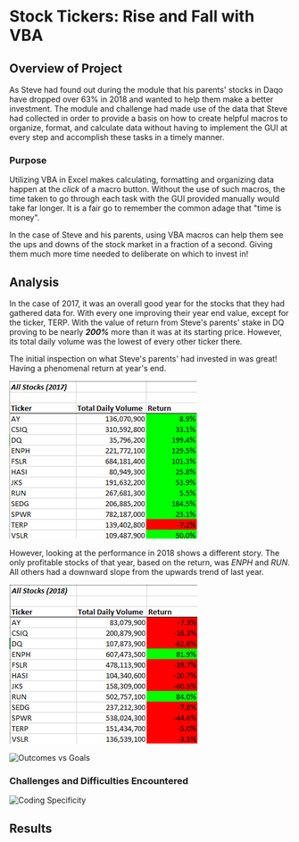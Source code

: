 # Stock Tickers: Rise and Fall with VBA

## Overview of Project
  As Steve had found out during the module that his parents' stocks in Daqo have dropped over 63% in 2018 and wanted to help them make a better investment. The module and challenge had made use of the data that Steve had collected in order to provide a basis on how to create helpful macros to organize, format, and calculate data without having to implement the GUI at every step and accomplish these tasks in a timely manner.

### Purpose
  Utilizing VBA in Excel makes calculating, formatting and organizing data happen at the _click_ of a macro button. Without the use of such macros, the time taken to go through each task with the GUI provided manually would take far longer. It is a fair go to remember the common adage that "time is money".
    
  In the case of Steve and his parents, using VBA macros can help them see the ups and downs of the stock market in a fraction of a second. Giving them much more time needed to deliberate on which to invest in!

## Analysis
  In the case of 2017, it was an overall good year for the stocks that they had gathered data for. With every one improving their year end value, except for the ticker, TERP. With the value of return from Steve's parents' stake in DQ proving to be nearly **_200%_** more than it was at its starting price. However, its total daily volume was the lowest of every other ticker there.
   
  The initial inspection on what Steve's parents' had invested in was great! Having a phenomenal return at year's end.

![All Stocks (2017)](Write-up_Resources/All_Stocks_2017.png)
  
  However, looking at the performance in 2018 shows a different story. The only profitable stocks of that year, based on the return, was _ENPH_ and _RUN_. All others had a downward slope from the upwards trend of last year.
  
  
  
![All Stocks (2018)](Write-up_Resources/All_Stocks_2018.png)
   
   
![Outcomes vs Goals](Resources/Outcomes_vs_Goals.png)

### Challenges and Difficulties Encountered

   

![Coding Specificity](Write-up_Resources/coding_specificity.png)

   

## Results
